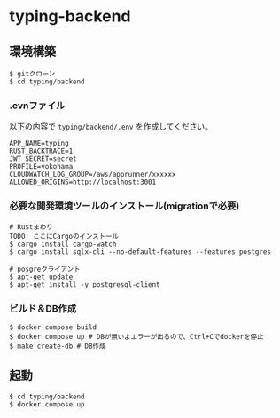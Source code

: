 # typing-backend

## 環境構築
```
$ gitクローン
$ cd typing/backend
```

### .evnファイル
以下の内容で `typing/backend/.env` を作成してください。
```
APP_NAME=typing
RUST_BACKTRACE=1
JWT_SECRET=secret
PROFILE=yokohama
CLOUDWATCH_LOG_GROUP=/aws/apprunner/xxxxxx
ALLOWED_ORIGINS=http://localhost:3001
```

### 必要な開発環境ツールのインストール(migrationで必要)
```
# Rustまわり
TODO: ここにCargoのインストール
$ cargo install cargo-watch
$ cargo install sqlx-cli --no-default-features --features postgres

# posgreクライアント
$ apt-get update
$ apt-get install -y postgresql-client
```

### ビルド＆DB作成
```
$ docker compose build
$ docker compose up # DBが無いよエラーが出るので、Ctrl+Cでdockerを停止
$ make create-db # DB作成
```

## 起動
```
$ cd typing/backend
$ docker compose up
```
